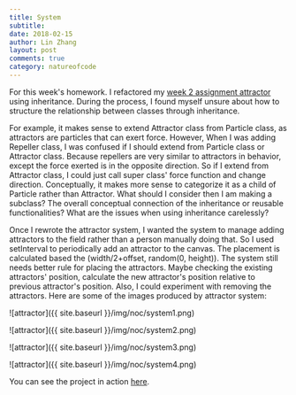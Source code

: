 ```yaml
---
title: System
subtitle:
date: 2018-02-15
author: Lin Zhang
layout: post
comments: true
category: natureofcode
---
```

<!-- For creating a system using OOP, I was inspired by  [ifvoidnoti's](https://www.instagram.com/ifvoidnoti/) work on instagram; especially, this [sketch](https://www.instagram.com/p/BSnpL6ig9oi/?taken-by=ifvoidnoti).This is a wonderfully generated animation of leaves. What if I made a forest based on this style? That's what I set out to do for this week. -->
For this week's homework. I refactored my [week 2 assignment attractor](https://linzhangcs.github.io/blog/natureofcode/2018/02/05/attractor.html) using inheritance.
During the process, I found myself unsure about how to structure the relationship between classes through inheritance.

For example, it makes sense to extend Attractor class from Particle class, as attractors are particles that can exert force. However, When I was adding Repeller class, I was confused if I should extend from Particle class or Attractor class. Because repellers are very similar to attractors in behavior, except the force exerted is in the opposite direction. So if I extend from Attractor class, I could just call super class' force function and change direction. Conceptually, it makes more sense to categorize it as a child of Particle rather than Attractor. What should I consider then I am making a subclass? The overall conceptual connection of the inheritance or reusable functionalities? What are the issues when using inheritance carelessly?

Once I rewrote the attractor system, I wanted the system to manage adding attractors to the field rather than a person manually doing that. So I used setInterval to periodically add an attractor to the canvas. The placement is calculated based the (width/2+offset, random(0, height)). The system still needs better rule for placing the attractors. Maybe checking the existing attractors' position, calculate the new attractor's position relative to previous attractor's position. Also, I could experiment with removing the attractors. Here are some of the images produced by attractor system:

![attractor]({{ site.baseurl }}/img/noc/system1.png)

![attractor]({{ site.baseurl }}/img/noc/system2.png)

![attractor]({{ site.baseurl }}/img/noc/system3.png)

![attractor]({{ site.baseurl }}/img/noc/system4.png)


You can see the project in action [here](https://linzhangcs.github.io/system/).
